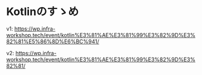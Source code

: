 # Kotlinのすゝめ
v1: https://wp.infra-workshop.tech/event/kotlin%E3%81%AE%E3%81%99%E3%82%9D%E3%82%81%E5%86%8D%E6%BC%941/

v2: https://wp.infra-workshop.tech/event/kotlin%E3%81%AE%E3%81%99%E3%82%9D%E3%82%81/